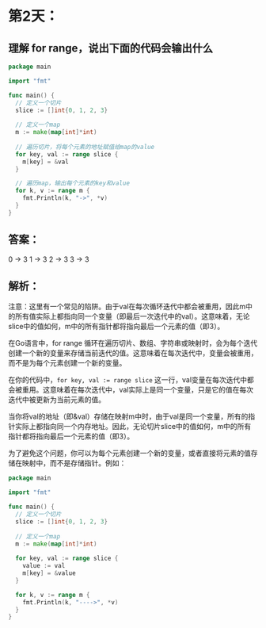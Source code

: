 # 第2天：

## 理解 for range，说出下面的代码会输出什么

```go
package main

import "fmt"

func main() {
  // 定义一个切片
  slice := []int{0, 1, 2, 3}
  
  // 定义一个map
  m := make(map[int]*int)
  
  // 遍历切片，将每个元素的地址赋值给map的value
  for key, val := range slice {
    m[key] = &val
  }

  // 遍历map，输出每个元素的key和value
  for k, v := range m {
    fmt.Println(k, "->", *v)
  }
}
```

## 答案：
0 -> 3
1 -> 3
2 -> 3
3 -> 3

## 解析：
注意：这里有一个常见的陷阱。由于val在每次循环迭代中都会被重用，因此m中的所有值实际上都指向同一个变量（即最后一次迭代中的val）。这意味着，无论slice中的值如何，m中的所有指针都将指向最后一个元素的值（即3）。

在Go语言中，for range 循环在遍历切片、数组、字符串或映射时，会为每个迭代创建一个新的变量来存储当前迭代的值。这意味着在每次迭代中，变量会被重用，而不是为每个元素创建一个新的变量。

在你的代码中，`for key, val := range slice` 这一行，val变量在每次迭代中都会被重用。这意味着在每次迭代中，val实际上是同一个变量，只是它的值在每次迭代中被更新为当前元素的值。

当你将val的地址（即&val）存储在映射m中时，由于val是同一个变量，所有的指针实际上都指向同一个内存地址。因此，无论切片slice中的值如何，m中的所有指针都将指向最后一个元素的值（即3）。

为了避免这个问题，你可以为每个元素创建一个新的变量，或者直接将元素的值存储在映射中，而不是存储指针。例如：

```go
package main

import "fmt"

func main() {
  // 定义一个切片
  slice := []int{0, 1, 2, 3}
  
  // 定义一个map
  m := make(map[int]*int)
  
  for key, val := range slice {
    value := val
    m[key] = &value
  }

  for k, v := range m {
    fmt.Println(k, "---->", *v)
  }
}
```

